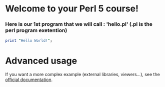 # Welcome to your Perl 5 course!

### Here is our 1st program that we will call : 'hello.pl' (.pl is the perl program exetention)

```perl runnable
print "Hello World!";
```

# Advanced usage

If you want a more complex example (external libraries, viewers...), see the [official documentation](https://tech.io/playgrounds/408/tech-io-documentation).
